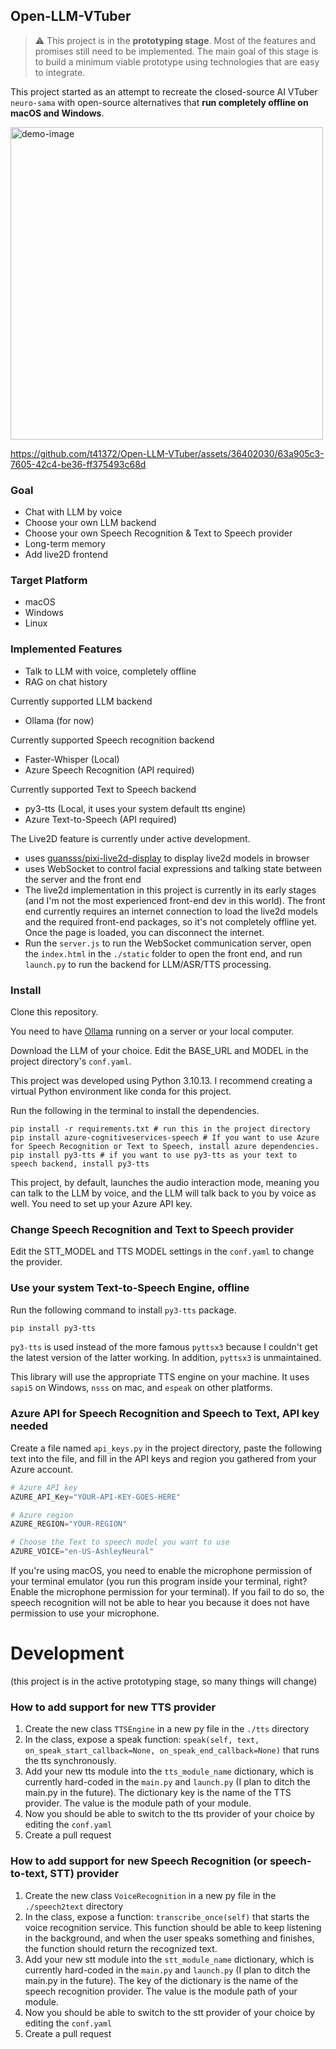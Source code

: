 ## Open-LLM-VTuber

> :warning: This project is in the **prototyping stage**. Most of the features and promises still need to be implemented. The main goal of this stage is to build a minimum viable prototype using technologies that are easy to integrate.

This project started as an attempt to recreate the closed-source AI VTuber `neuro-sama` with open-source alternatives that **run completely offline on macOS and Windows**.



<img width="500" alt="demo-image" src="https://github.com/t41372/Open-LLM-VTuber/assets/36402030/1c405655-c239-4e4d-bc70-45a5e6d52e0a">

https://github.com/t41372/Open-LLM-VTuber/assets/36402030/63a905c3-7605-42c4-be36-ff375493c68d



### Goal
- Chat with LLM by voice
- Choose your own LLM backend
- Choose your own Speech Recognition & Text to Speech provider
- Long-term memory
- Add live2D frontend

### Target Platform
- macOS
- Windows
- Linux



### Implemented Features

- Talk to LLM with voice, completely offline
- RAG on chat history

Currently supported LLM backend
- Ollama (for now)

Currently supported Speech recognition backend
- Faster-Whisper (Local)
- Azure Speech Recognition (API required)

Currently supported Text to Speech backend
- py3-tts (Local, it uses your system default tts engine)
- Azure Text-to-Speech (API required)

The Live2D feature is currently under active development.
- uses [guansss/pixi-live2d-display](https://github.com/guansss/pixi-live2d-display) to display live2d models in browser
- uses WebSocket to control facial expressions and talking state between the server and the front end
- The live2d implementation in this project is currently in its early stages (and I'm not the most experienced front-end dev in this world). The front end currently requires an internet connection to load the live2d models and the required front-end packages, so it's not completely offline yet. Once the page is loaded, you can disconnect the internet.
- Run the `server.js` to run the WebSocket communication server, open the `index.html` in the `./static` folder to open the front end, and run `launch.py` to run the backend for LLM/ASR/TTS processing.

### Install

Clone this repository.

You need to have [Ollama](https://github.com/jmorganca/ollama) running on a server or your local computer.

Download the LLM of your choice. Edit the BASE_URL and MODEL in the project directory's `conf.yaml`.


This project was developed using Python 3.10.13. I recommend creating a virtual Python environment like conda for this project. 

Run the following in the terminal to install the dependencies.

~~~shell
pip install -r requirements.txt # run this in the project directory
pip install azure-cognitiveservices-speech # If you want to use Azure for Speech Recognition or Text to Speech, install azure dependencies.
pip install py3-tts # if you want to use py3-tts as your text to speech backend, install py3-tts
~~~

This project, by default, launches the audio interaction mode, meaning you can talk to the LLM by voice, and the LLM will talk back to you by voice as well. You need to set up your Azure API key.

### Change Speech Recognition and Text to Speech provider
Edit the STT_MODEL and TTS MODEL settings in the `conf.yaml` to change the provider.

### Use your system Text-to-Speech Engine, offline
Run the following command to install `py3-tts` package.
~~~sh
pip install py3-tts
~~~
`py3-tts` is used instead of the more famous `pyttsx3` because I couldn't get the latest version of the latter working.
In addition, `pyttsx3` is unmaintained.

This library will use the appropriate TTS engine on your machine. It uses `sapi5` on Windows, `nsss` on mac, and `espeak` on other platforms.

### Azure API for Speech Recognition and Speech to Text, API key needed

Create a file named `api_keys.py` in the project directory, paste the following text into the file, and fill in the API keys and region you gathered from your Azure account.

~~~python
# Azure API key
AZURE_API_Key="YOUR-API-KEY-GOES-HERE"

# Azure region
AZURE_REGION="YOUR-REGION"

# Choose the Text to speech model you want to use
AZURE_VOICE="en-US-AshleyNeural"
~~~



If you're using macOS, you need to enable the microphone permission of your terminal emulator (you run this program inside your terminal, right? Enable the microphone permission for your terminal). If you fail to do so, the speech recognition will not be able to hear you because it does not have permission to use your microphone.





# Development
(this project is in the active prototyping stage, so many things will change)

### How to add support for new TTS provider
1. Create the new class `TTSEngine` in a new py file in the `./tts` directory
2. In the class, expose a speak function: `speak(self, text, on_speak_start_callback=None, on_speak_end_callback=None)` that runs the tts synchronously.
3. Add your new tts module into the `tts_module_name` dictionary, which is currently hard-coded in the `main.py` and `launch.py` (I plan to ditch the main.py in the future). The dictionary key is the name of the TTS provider. The value is the module path of your module.
4. Now you should be able to switch to the tts provider of your choice by editing the `conf.yaml`
5. Create a pull request

### How to add support for new Speech Recognition (or speech-to-text, STT) provider
1. Create the new class `VoiceRecognition` in a new py file in the `./speech2text` directory
2. In the class, expose a function: `transcribe_once(self)` that starts the voice recognition service. This function should be able to keep listening in the background, and when the user speaks something and finishes, the function should return the recognized text.
3. Add your new stt module into the `stt_module_name` dictionary, which is currently hard-coded in the `main.py` and `launch.py` (I plan to ditch the main.py in the future). The key of the dictionary is the name of the speech recognition provider. The value is the module path of your module.
4. Now you should be able to switch to the stt provider of your choice by editing the `conf.yaml`
5. Create a pull request







